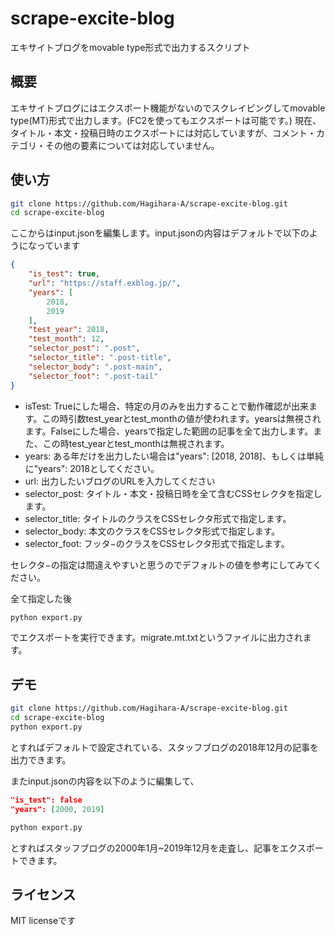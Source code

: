 # scrape-excite-blog
エキサイトブログをmovable type形式で出力するスクリプト
## 概要
エキサイトブログにはエクスポート機能がないのでスクレイピングしてmovable type(MT)形式で出力します。(FC2を使ってもエクスポートは可能です。)
現在、タイトル・本文・投稿日時のエクスポートには対応していますが、コメント・カテゴリ・その他の要素については対応していません。

## 使い方
```bash
git clone https://github.com/Hagihara-A/scrape-excite-blog.git
cd scrape-excite-blog
```
ここからはinput.jsonを編集します。input.jsonの内容はデフォルトで以下のようになっています
```json
{
    "is_test": true,
    "url": "https://staff.exblog.jp/",
    "years": [
        2018,
        2019
    ],
    "test_year": 2018,
    "test_month": 12,
    "selector_post": ".post",
    "selector_title": ".post-title",
    "selector_body": ".post-main",
    "selector_foot": ".post-tail"
}
```

- isTest: Trueにした場合、特定の月のみを出力することで動作確認が出来ます。この時引数test_yearとtest_monthの値が使われます。yearsは無視されます。Falseにした場合、yearsで指定した範囲の記事を全て出力します。また、この時test_yearとtest_monthは無視されます。
- years: ある年だけを出力したい場合は"years": [2018, 2018]、もしくは単純に"years": 2018としてください。
- url: 出力したいブログのURLを入力してください
- selector_post: タイトル・本文・投稿日時を全て含むCSSセレクタを指定します。
- selector_title: タイトルのクラスをCSSセレクタ形式で指定します。
- selector_body: 本文のクラスをCSSセレクタ形式で指定します。
- selector_foot: フッタ−のクラスをCSSセレクタ形式で指定します。

セレクタ−の指定は間違えやすいと思うのでデフォルトの値を参考にしてみてください。

全て指定した後
```bash
python export.py
```
でエクスポートを実行できます。migrate.mt.txtというファイルに出力されます。
## デモ
```bash
git clone https://github.com/Hagihara-A/scrape-excite-blog.git
cd scrape-excite-blog
python export.py
```
とすればデフォルトで設定されている、スタッフブログの2018年12月の記事を出力できます。

またinput.jsonの内容を以下のように編集して、
```json
"is_test": false
"years": [2000, 2019]
```
```bash
python export.py
```
とすればスタッフブログの2000年1月~2019年12月を走査し、記事をエクスポートできます。

## ライセンス
MIT licenseです

